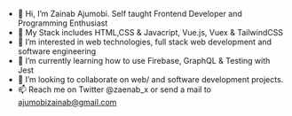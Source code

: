 - 👋 Hi, I’m Zainab Ajumobi. Self taught Frontend Developer and Programming Enthusiast
- 💞️ My Stack includes HTML,CSS & Javacript, Vue.js, Vuex & TailwindCSS
- 👀 I’m interested in web technologies, full stack web development and software engineering
- 🌱 I’m currently learning how to use Firebase, GraphQL & Testing with Jest
- 💞️ I’m looking to collaborate on web/ and software development projects.
- 📫 Reach me on Twitter @zaenab_x or send a mail to ajumobizainab@gmail.com

<!---
sheismo/sheismo is a ✨ special ✨ repository because its `README.md` (this file) appears on your GitHub profile.
You can click the Preview link to take a look at your changes.
--->
